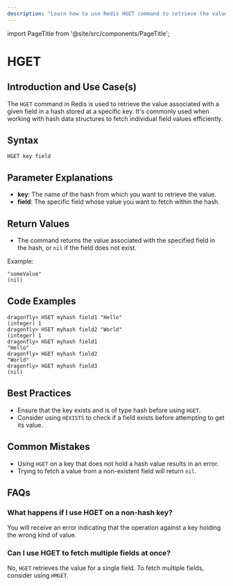 ```yaml
---
description: "Learn how to use Redis HGET command to retrieve the value of a hash field. Perfect for data fetching tasks."
---
```


import PageTitle from '@site/src/components/PageTitle';

# HGET

<PageTitle title="Redis HGET Explained (Better Than Official Docs)" />

## Introduction and Use Case(s)

The `HGET` command in Redis is used to retrieve the value associated with a given field in a hash stored at a specific key. It's commonly used when working with hash data structures to fetch individual field values efficiently.

## Syntax

```
HGET key field
```

## Parameter Explanations

- **key**: The name of the hash from which you want to retrieve the value.
- **field**: The specific field whose value you want to fetch within the hash.

## Return Values

- The command returns the value associated with the specified field in the hash, or `nil` if the field does not exist.

Example:

```
"someValue"
(nil)
```

## Code Examples

```cli
dragonfly> HSET myhash field1 "Hello"
(integer) 1
dragonfly> HSET myhash field2 "World"
(integer) 1
dragonfly> HGET myhash field1
"Hello"
dragonfly> HGET myhash field2
"World"
dragonfly> HGET myhash field3
(nil)
```

## Best Practices

- Ensure that the key exists and is of type hash before using `HGET`.
- Consider using `HEXISTS` to check if a field exists before attempting to get its value.

## Common Mistakes

- Using `HGET` on a key that does not hold a hash value results in an error.
- Trying to fetch a value from a non-existent field will return `nil`.

## FAQs

### What happens if I use HGET on a non-hash key?

You will receive an error indicating that the operation against a key holding the wrong kind of value.

### Can I use HGET to fetch multiple fields at once?

No, `HGET` retrieves the value for a single field. To fetch multiple fields, consider using `HMGET`.
